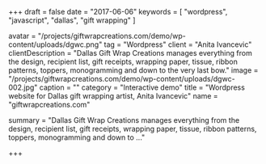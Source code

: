 +++
draft = false
date = "2017-06-06"
keywords = [ "wordpress", "javascript", "dallas", "gift wrapping" ]

avatar = "/projects/giftwrapcreations.com/demo/wp-content/uploads/dgwc.png"
tag = "Wordpress"
client = "Anita Ivancevic"
clientDescription = "Dallas Gift Wrap Creations manages everything from the design, recipient list, gift receipts, wrapping paper, tissue, ribbon patterns, toppers, monogramming and down to the very last bow."
image = "/projects/giftwrapcreations.com/demo/wp-content/uploads/dgwc-002.jpg"
caption = ""
category = "Interactive demo"
title = "Wordpress website for Dallas gift wrapping artist, Anita Ivancevic"
name = "giftwrapcreations.com"

summary = "Dallas Gift Wrap Creations manages everything from the design, recipient list, gift receipts, wrapping paper, tissue, ribbon patterns, toppers, monogramming and down to ..."

+++
